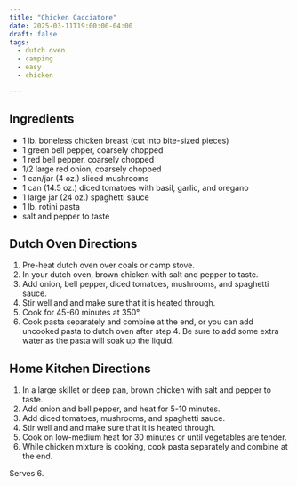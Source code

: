 ```yaml
---
title: "Chicken Cacciatore"
date: 2025-03-11T19:00:00-04:00
draft: false
tags:
  - dutch oven
  - camping
  - easy
  - chicken

---
```


## Ingredients

- 1 lb. boneless chicken breast (cut into bite-sized pieces)
- 1 green bell pepper, coarsely chopped
- 1 red bell pepper, coarsely chopped
- 1/2 large red onion, coarsely chopped
- 1 can/jar (4 oz.) sliced mushrooms
- 1 can (14.5 oz.) diced tomatoes with basil, garlic, and oregano
- 1 large jar (24 oz.) spaghetti sauce
- 1 lb. rotini pasta
- salt and pepper to taste

## Dutch Oven Directions

1. Pre-heat dutch oven over coals or camp stove.
2. In your dutch oven, brown chicken with salt and pepper to taste. 
3. Add onion, bell pepper, diced tomatoes, mushrooms, and spaghetti sauce.
4. Stir well and and make sure that it is heated through.
5. Cook for 45-60 minutes at 350°.
6. Cook pasta separately and combine at the end, or you can add uncooked pasta to dutch oven after step 4. Be sure to add some extra water as the pasta will soak up the liquid.

## Home Kitchen Directions

1. In a large skillet or deep pan, brown chicken with salt and pepper to taste. 
2. Add onion and bell pepper, and heat for 5-10 minutes.
3. Add diced tomatoes, mushrooms, and spaghetti sauce.
4. Stir well and and make sure that it is heated through.
5. Cook on low-medium heat for 30 minutes or until vegetables are tender.
6. While chicken mixture is cooking, cook pasta separately and combine at the end.

Serves 6.


